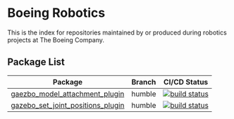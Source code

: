 # Boeing Robotics

This is the index for repositories maintained by or produced during robotics projects at The Boeing Company. 

## Package List

| Package | Branch | CI/CD Status |
|---|---|---|
| [gaezbo_model_attachment_plugin](https://github.com/Boeing/gazebo_model_attachment_plugin) | humble | [![build status](https://github.com/Boeing/gazebo_model_attachment_plugin/humble/pipeline.svg)](https://github.com/Boeing/gazebo_model_attachment_plugin/-/pipelines) | noetic | [![build status](https://github.com/Boeing/gazebo_model_attachment_plugin/noetic/pipeline.svg)](https://github.com/Boeing/gazebo_model_attachment_plugin/-/pipelines) | 
| [gazebo_set_joint_positions_plugin](https://github.com/Boeing/gazebo_set_joint_positions_plugin) | humble | [![build status](https://github.com/Boeing/gazebo_set_joint_positions_plugin/humble/pipeline.svg)](https://github.com/Boeing/gazebo_set_joint_positions_plugin/-/pipelines) | noetic | [![build status](https://github.com/Boeing/gazebo_set_joint_positions_plugin/noetic/pipeline.svg)](https://github.com/Boeing/gazebo_set_joint_positions_plugin/-/pipelines) | 
